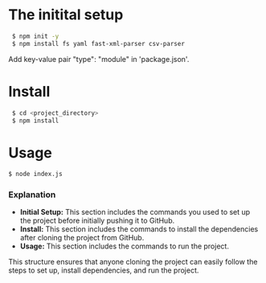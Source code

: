 # The initital setup
```bash
 $ npm init -y
 $ npm install fs yaml fast-xml-parser csv-parser
```
Add key-value pair "type": "module" in 'package.json'.

# Install
```bash
 $ cd <project_directory>
 $ npm install
```

# Usage
```bash
$ node index.js
```

### Explanation

- **Initial Setup:** This section includes the commands you used to set up the project before initially pushing it to GitHub.
- **Install:** This section includes the commands to install the dependencies after cloning the project from GitHub.
- **Usage:** This section includes the commands to run the project.

This structure ensures that anyone cloning the project can easily follow the steps to set up, install dependencies, and run the project.
